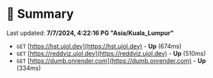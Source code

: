 # 📖 Summary
Last updated: **7/7/2024, 4:22:16 PG "Asia/Kuala_Lumpur"**

- `GET` [https://hst.ujol.dev](https://hst.ujol.dev) - **Up** (674ms)
- `GET` [https://reddviz.ujol.dev](https://reddviz.ujol.dev) - **Up** (510ms)
- `GET` [https://dumb.onrender.com](https://dumb.onrender.com) - **Up** (334ms)
